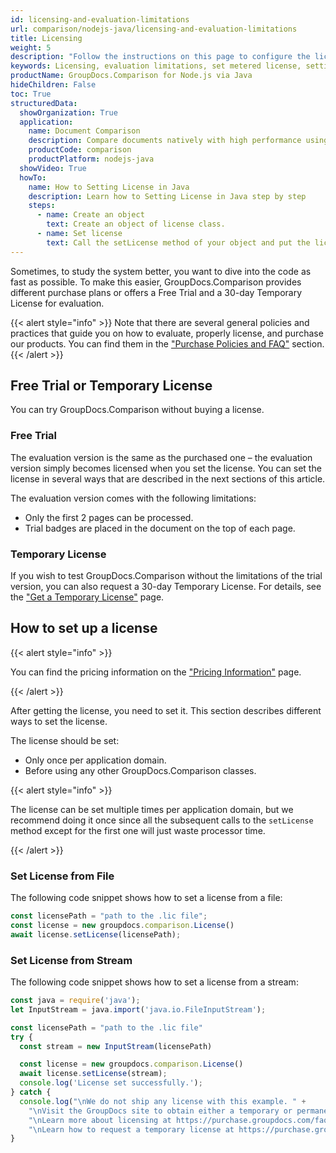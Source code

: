```yaml
---
id: licensing-and-evaluation-limitations
url: comparison/nodejs-java/licensing-and-evaluation-limitations
title: Licensing
weight: 5
description: "Follow the instructions on this page to configure the license and find out the restrictions when using GroupDocs.Comparison for Node.js via Java without a license (Evaluation Limitations)"
keywords: Licensing, evaluation limitations, set metered license, setting license
productName: GroupDocs.Comparison for Node.js via Java
hideChildren: False
toc: True
structuredData:
  showOrganization: True
  application:
    name: Document Comparison
    description: Compare documents natively with high performance using JavaScript language and GroupDocs.Comparison for Node.js via Java
    productCode: comparison
    productPlatform: nodejs-java
  showVideo: True
  howTo:
    name: How to Setting License in Java
    description: Learn how to Setting License in Java step by step
    steps:
      - name: Create an object
        text: Create an object of license class.
      - name: Set license
        text: Call the setLicense method of your object and put the license path or license file stream parameter.
---
```


Sometimes, to study the system better, you want to dive into the code as fast as possible. To make this easier, GroupDocs.Comparison provides different purchase plans or offers a Free Trial and a 30-day Temporary License for evaluation.

{{< alert style="info" >}}
Note that there are several general policies and practices that guide you on how to evaluate, properly license, and purchase our products. You can find them in the ["Purchase Policies and FAQ"](https://purchase.groupdocs.com/policies) section.
{{< /alert >}}

## Free Trial or Temporary License

You can try GroupDocs.Comparison without buying a license.

### Free Trial

The evaluation version is the same as the purchased one – the evaluation version simply becomes licensed when you set the license. You can set the license in several ways that are described in the next sections of this article.

The evaluation version comes with the following limitations:

- Only the first 2 pages can be processed.
- Trial badges are placed in the document on the top of each page.

### Temporary License

If you wish to test GroupDocs.Comparison without the limitations of the trial version, you can also request a 30-day Temporary License. For details, see the ["Get a Temporary License"](https://purchase.groupdocs.com/temporary-license) page.

## How to set up a license

{{< alert style="info" >}}

You can find the pricing information on the ["Pricing Information"](https://purchase.groupdocs.com/pricing/comparison/nodejs-java) page.

{{< /alert >}}

After getting the license, you need to set it. This section describes different ways to set the license.

The license should be set:

- Only once per application domain.
- Before using any other GroupDocs.Comparison classes.

{{< alert style="info" >}}

The license can be set multiple times per application domain, but we recommend doing it once since all the subsequent calls to the `setLicense` method except for the first one will just waste processor time.

{{< /alert >}}

### Set License from File

The following code snippet shows how to set a license from a file:

```javascript
const licensePath = "path to the .lic file";
const license = new groupdocs.comparison.License()
await license.setLicense(licensePath); 
```

### Set License from Stream

The following code snippet shows how to set a license from a stream:

```javascript
const java = require('java');
let InputStream = java.import('java.io.FileInputStream');

const licensePath = "path to the .lic file"
try {
  const stream = new InputStream(licensePath)

  const license = new groupdocs.comparison.License()
  await license.setLicense(stream);
  console.log('License set successfully.');
} catch {
  console.log("\nWe do not ship any license with this example. " +
    "\nVisit the GroupDocs site to obtain either a temporary or permanent license. " +
    "\nLearn more about licensing at https://purchase.groupdocs.com/faqs/licensing. " +
    "\nLearn how to request a temporary license at https://purchase.groupdocs.com/temporary-license.");
}
```